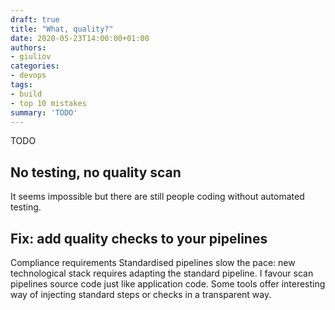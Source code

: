 ```yaml
---
draft: true
title: "What, quality?"
date: 2020-05-23T14:00:00+01:00
authors: 
- giuliov
categories:
- devops
tags:
- build
- top 10 mistakes
summary: 'TODO'
---
```


TODO

## No testing, no quality scan
It seems impossible but there are still people coding without automated testing.
## Fix: add quality checks to your pipelines
Compliance requirements
Standardised pipelines slow the pace: new technological stack requires adapting the standard pipeline. I favour scan pipelines source code just like application code.
Some tools offer interesting way of injecting standard steps or checks in a transparent way.

